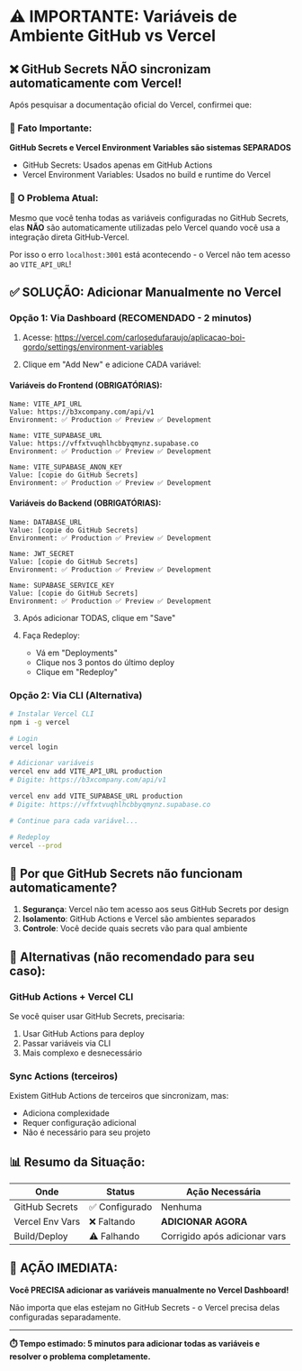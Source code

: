 # ⚠️ IMPORTANTE: Variáveis de Ambiente GitHub vs Vercel

## ❌ GitHub Secrets NÃO sincronizam automaticamente com Vercel!

Após pesquisar a documentação oficial do Vercel, confirmei que:

### 📌 Fato Importante:
**GitHub Secrets e Vercel Environment Variables são sistemas SEPARADOS**
- GitHub Secrets: Usados apenas em GitHub Actions
- Vercel Environment Variables: Usados no build e runtime do Vercel

### 🔴 O Problema Atual:
Mesmo que você tenha todas as variáveis configuradas no GitHub Secrets, elas **NÃO** são automaticamente utilizadas pelo Vercel quando você usa a integração direta GitHub-Vercel.

Por isso o erro `localhost:3001` está acontecendo - o Vercel não tem acesso ao `VITE_API_URL`!

## ✅ SOLUÇÃO: Adicionar Manualmente no Vercel

### Opção 1: Via Dashboard (RECOMENDADO - 2 minutos)

1. Acesse: https://vercel.com/carlosedufaraujo/aplicacao-boi-gordo/settings/environment-variables

2. Clique em "Add New" e adicione CADA variável:

#### Variáveis do Frontend (OBRIGATÓRIAS):
```
Name: VITE_API_URL
Value: https://b3xcompany.com/api/v1
Environment: ✅ Production ✅ Preview ✅ Development
```

```
Name: VITE_SUPABASE_URL
Value: https://vffxtvuqhlhcbbyqmynz.supabase.co
Environment: ✅ Production ✅ Preview ✅ Development
```

```
Name: VITE_SUPABASE_ANON_KEY
Value: [copie do GitHub Secrets]
Environment: ✅ Production ✅ Preview ✅ Development
```

#### Variáveis do Backend (OBRIGATÓRIAS):
```
Name: DATABASE_URL
Value: [copie do GitHub Secrets]
Environment: ✅ Production ✅ Preview ✅ Development
```

```
Name: JWT_SECRET
Value: [copie do GitHub Secrets]
Environment: ✅ Production ✅ Preview ✅ Development
```

```
Name: SUPABASE_SERVICE_KEY
Value: [copie do GitHub Secrets]
Environment: ✅ Production ✅ Preview ✅ Development
```

3. Após adicionar TODAS, clique em "Save"

4. Faça Redeploy:
   - Vá em "Deployments"
   - Clique nos 3 pontos do último deploy
   - Clique em "Redeploy"

### Opção 2: Via CLI (Alternativa)

```bash
# Instalar Vercel CLI
npm i -g vercel

# Login
vercel login

# Adicionar variáveis
vercel env add VITE_API_URL production
# Digite: https://b3xcompany.com/api/v1

vercel env add VITE_SUPABASE_URL production
# Digite: https://vffxtvuqhlhcbbyqmynz.supabase.co

# Continue para cada variável...

# Redeploy
vercel --prod
```

## 🤔 Por que GitHub Secrets não funcionam automaticamente?

1. **Segurança**: Vercel não tem acesso aos seus GitHub Secrets por design
2. **Isolamento**: GitHub Actions e Vercel são ambientes separados
3. **Controle**: Você decide quais secrets vão para qual ambiente

## 🔄 Alternativas (não recomendado para seu caso):

### GitHub Actions + Vercel CLI
Se você quiser usar GitHub Secrets, precisaria:
1. Usar GitHub Actions para deploy
2. Passar variáveis via CLI
3. Mais complexo e desnecessário

### Sync Actions (terceiros)
Existem GitHub Actions de terceiros que sincronizam, mas:
- Adiciona complexidade
- Requer configuração adicional
- Não é necessário para seu projeto

## 📊 Resumo da Situação:

| Onde | Status | Ação Necessária |
|------|--------|-----------------|
| GitHub Secrets | ✅ Configurado | Nenhuma |
| Vercel Env Vars | ❌ Faltando | **ADICIONAR AGORA** |
| Build/Deploy | ⚠️ Falhando | Corrigido após adicionar vars |

## 🎯 AÇÃO IMEDIATA:

**Você PRECISA adicionar as variáveis manualmente no Vercel Dashboard!**

Não importa que elas estejam no GitHub Secrets - o Vercel precisa delas configuradas separadamente.

---

**⏱️ Tempo estimado: 5 minutos para adicionar todas as variáveis e resolver o problema completamente.**